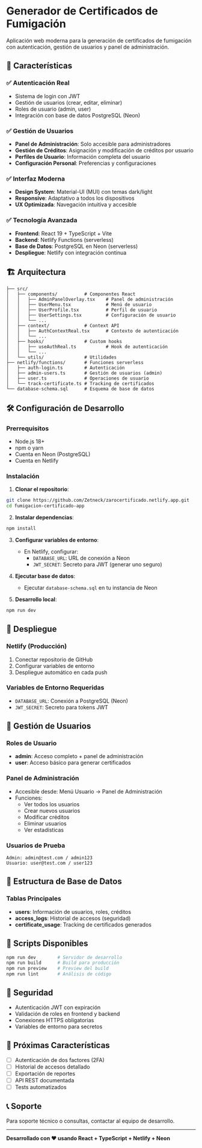 # Generador de Certificados de Fumigación

Aplicación web moderna para la generación de certificados de fumigación con autenticación, gestión de usuarios y panel de administración.

## 🚀 Características

### ✅ Autenticación Real
- Sistema de login con JWT
- Gestión de usuarios (crear, editar, eliminar)
- Roles de usuario (admin, user)
- Integración con base de datos PostgreSQL (Neon)

### ✅ Gestión de Usuarios
- **Panel de Administración**: Solo accesible para administradores
- **Gestión de Créditos**: Asignación y modificación de créditos por usuario
- **Perfiles de Usuario**: Información completa del usuario
- **Configuración Personal**: Preferencias y configuraciones

### ✅ Interfaz Moderna
- **Design System**: Material-UI (MUI) con temas dark/light
- **Responsive**: Adaptativo a todos los dispositivos
- **UX Optimizada**: Navegación intuitiva y accesible

### ✅ Tecnología Avanzada
- **Frontend**: React 19 + TypeScript + Vite
- **Backend**: Netlify Functions (serverless)
- **Base de Datos**: PostgreSQL en Neon (serverless)
- **Despliegue**: Netlify con integración continua

## 🏗️ Arquitectura

```
├── src/
│   ├── components/          # Componentes React
│   │   ├── AdminPanelOverlay.tsx    # Panel de administración
│   │   ├── UserMenu.tsx             # Menú de usuario
│   │   ├── UserProfile.tsx          # Perfil de usuario
│   │   ├── UserSettings.tsx         # Configuración de usuario
│   │   └── ...
│   ├── context/             # Context API
│   │   ├── AuthContextReal.tsx      # Contexto de autenticación
│   │   └── ...
│   ├── hooks/               # Custom hooks
│   │   ├── useAuthReal.ts           # Hook de autenticación
│   │   └── ...
│   └── utils/               # Utilidades
├── netlify/functions/       # Funciones serverless
│   ├── auth-login.ts        # Autenticación
│   ├── admin-users.ts       # Gestión de usuarios (admin)
│   ├── user.ts              # Operaciones de usuario
│   └── track-certificate.ts # Tracking de certificados
└── database-schema.sql      # Esquema de base de datos
```

## 🛠️ Configuración de Desarrollo

### Prerrequisitos
- Node.js 18+
- npm o yarn
- Cuenta en Neon (PostgreSQL)
- Cuenta en Netlify

### Instalación

1. **Clonar el repositorio**:
```bash
git clone https://github.com/Zetneck/zarocertificado.netlify.app.git
cd fumigacion-certificado-app
```

2. **Instalar dependencias**:
```bash
npm install
```

3. **Configurar variables de entorno**:
   - En Netlify, configurar:
     - `DATABASE_URL`: URL de conexión a Neon
     - `JWT_SECRET`: Secreto para JWT (generar uno seguro)

4. **Ejecutar base de datos**:
   - Ejecutar `database-schema.sql` en tu instancia de Neon

5. **Desarrollo local**:
```bash
npm run dev
```

## 🚀 Despliegue

### Netlify (Producción)
1. Conectar repositorio de GitHub
2. Configurar variables de entorno
3. Despliegue automático en cada push

### Variables de Entorno Requeridas
- `DATABASE_URL`: Conexión a PostgreSQL (Neon)
- `JWT_SECRET`: Secreto para tokens JWT

## 👥 Gestión de Usuarios

### Roles de Usuario
- **admin**: Acceso completo + panel de administración
- **user**: Acceso básico para generar certificados

### Panel de Administración
- Accesible desde: Menú Usuario → Panel de Administración
- Funciones:
  - Ver todos los usuarios
  - Crear nuevos usuarios
  - Modificar créditos
  - Eliminar usuarios
  - Ver estadísticas

### Usuarios de Prueba
```
Admin: admin@test.com / admin123
Usuario: user@test.com / user123
```

## 🔧 Estructura de Base de Datos

### Tablas Principales
- **users**: Información de usuarios, roles, créditos
- **access_logs**: Historial de accesos (seguridad)
- **certificate_usage**: Tracking de certificados generados

## 📝 Scripts Disponibles

```bash
npm run dev        # Servidor de desarrollo
npm run build      # Build para producción
npm run preview    # Preview del build
npm run lint       # Análisis de código
```

## 🔐 Seguridad

- Autenticación JWT con expiración
- Validación de roles en frontend y backend
- Conexiones HTTPS obligatorias
- Variables de entorno para secretos

## 🌟 Próximas Características

- [ ] Autenticación de dos factores (2FA)
- [ ] Historial de accesos detallado
- [ ] Exportación de reportes
- [ ] API REST documentada
- [ ] Tests automatizados

## 📞 Soporte

Para soporte técnico o consultas, contactar al equipo de desarrollo.

---

**Desarrollado con ❤️ usando React + TypeScript + Netlify + Neon**
